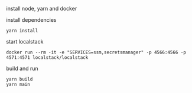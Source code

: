install node, yarn and docker

install dependencies

    yarn install

start localstack

    docker run --rm -it -e "SERVICES=ssm,secretsmanager" -p 4566:4566 -p 4571:4571 localstack/localstack

build and run

    yarn build
    yarn main

